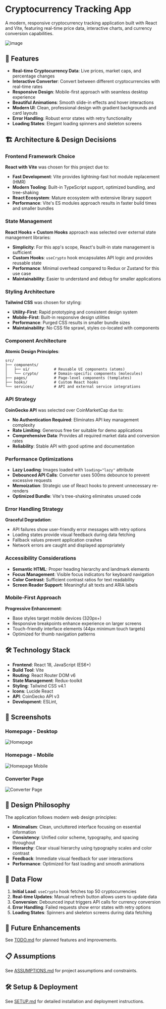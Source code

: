 # Cryptocurrency Tracking App

A modern, responsive cryptocurrency tracking application built with React and Vite, featuring real-time price data, interactive charts, and currency conversion capabilities.

![image](https://github.com/user-attachments/assets/274f629b-01e7-470f-9263-15e9009af041)


## 🚀 Features

- **Real-time Cryptocurrency Data**: Live prices, market caps, and percentage changes
- **Interactive Converter**: Convert between different cryptocurrencies with real-time rates
- **Responsive Design**: Mobile-first approach with seamless desktop experience
- **Beautiful Animations**: Smooth slide-in effects and hover interactions
- **Modern UI**: Clean, professional design with gradient backgrounds and card layouts
- **Error Handling**: Robust error states with retry functionality
- **Loading States**: Elegant loading spinners and skeleton screens

## 🏗️ Architecture & Design Decisions

### Frontend Framework Choice
**React with Vite** was chosen for this project due to:
- **Fast Development**: Vite provides lightning-fast hot module replacement (HMR)
- **Modern Tooling**: Built-in TypeScript support, optimized bundling, and tree-shaking
- **React Ecosystem**: Mature ecosystem with extensive library support
- **Performance**: Vite's ES modules approach results in faster build times and smaller bundles

### State Management
**React Hooks + Custom Hooks** approach was selected over external state management libraries:
- **Simplicity**: For this app's scope, React's built-in state management is sufficient
- **Custom Hooks**: `useCrypto` hook encapsulates API logic and provides reusable state
- **Performance**: Minimal overhead compared to Redux or Zustand for this use case
- **Maintainability**: Easier to understand and debug for smaller applications

### Styling Architecture
**Tailwind CSS** was chosen for styling:
- **Utility-First**: Rapid prototyping and consistent design system
- **Mobile-First**: Built-in responsive design utilities
- **Performance**: Purged CSS results in smaller bundle sizes
- **Maintainability**: No CSS file sprawl, styles co-located with components

### Component Architecture
**Atomic Design Principles**:
```
src/
├── components/
│   ├── ui/           # Reusable UI components (atoms)
│   └── crypto/       # Domain-specific components (molecules)
├── pages/            # Page-level components (templates)
├── hooks/            # Custom React hooks
└── services/         # API and external service integrations
```

### API Strategy
**CoinGecko API** was selected over CoinMarketCap due to:
- **No Authentication Required**: Eliminates API key management complexity
- **Rate Limiting**: Generous free tier suitable for demo applications
- **Comprehensive Data**: Provides all required market data and conversion rates
- **Reliability**: Stable API with good uptime and documentation

### Performance Optimizations
- **Lazy Loading**: Images loaded with `loading="lazy"` attribute
- **Debounced API Calls**: Converter uses 500ms debounce to prevent excessive requests
- **Memoization**: Strategic use of React hooks to prevent unnecessary re-renders
- **Optimized Bundle**: Vite's tree-shaking eliminates unused code

### Error Handling Strategy
**Graceful Degradation**:
- API failures show user-friendly error messages with retry options
- Loading states provide visual feedback during data fetching
- Fallback values prevent application crashes
- Network errors are caught and displayed appropriately

### Accessibility Considerations
- **Semantic HTML**: Proper heading hierarchy and landmark elements
- **Focus Management**: Visible focus indicators for keyboard navigation
- **Color Contrast**: Sufficient contrast ratios for text readability
- **Screen Reader Support**: Meaningful alt texts and ARIA labels

### Mobile-First Approach
**Progressive Enhancement**:
- Base styles target mobile devices (320px+)
- Responsive breakpoints enhance experience on larger screens
- Touch-friendly interface elements (44px minimum touch targets)
- Optimized for thumb navigation patterns

## 🛠️ Technology Stack

- **Frontend**: React 18, JavaScript (ES6+)
- **Build Tool**: Vite
- **Routing**: React Router DOM v6
- **State Management**: Redux-toolkit
- **Styling**: Tailwind CSS v4.1
- **Icons**: Lucide React
- **API**: CoinGecko API v3
- **Development**: ESLint,

## 📱 Screenshots

### Homepage - Desktop
![Homepage](https://github.com/user-attachments/assets/6e92ef4f-ac61-4f74-bbf7-aba7e9ac6b61)


### Homepage - Mobile
![Homepage Mobile](https://github.com/user-attachments/assets/7f6d2aec-caad-4dc4-b461-971649e82b8f)


### Converter Page
![Converter Page](https://github.com/user-attachments/assets/818dd8ea-95a2-47e5-9240-6e63d556cfbd)


## 🎨 Design Philosophy

The application follows modern web design principles:

- **Minimalism**: Clean, uncluttered interface focusing on essential information
- **Consistency**: Unified color scheme, typography, and spacing throughout
- **Hierarchy**: Clear visual hierarchy using typography scales and color contrast
- **Feedback**: Immediate visual feedback for user interactions
- **Performance**: Optimized for fast loading and smooth animations

## 🔄 Data Flow

1. **Initial Load**: `useCrypto` hook fetches top 50 cryptocurrencies
2. **Real-time Updates**: Manual refresh button allows users to update data
3. **Conversion**: Debounced input triggers API calls for currency conversion
4. **Error Handling**: Failed requests show error states with retry options
5. **Loading States**: Spinners and skeleton screens during data fetching

## 🚀 Future Enhancements

See [TODO.md](./TODO.md) for planned features and improvements.

## 📋 Assumptions

See [ASSUMPTIONS.md](./ASSUMPTIONS.md) for project assumptions and constraints.

## 🛠️ Setup & Deployment

See [SETUP.md](./SETUP.md) for detailed installation and deployment instructions.
